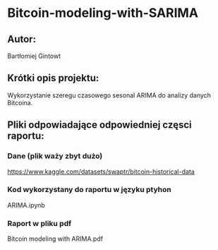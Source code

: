 # Bitcoin-modeling-with-SARIMA

## Autor:
  Bartłomiej Gintowt
  
## Krótki opis projektu:
  Wykorzystanie szeregu czasowego sesonal ARIMA do analizy danych Bitcoina.
  
## Pliki odpowiadające odpowiedniej częsci raportu:

### Dane (plik waży zbyt dużo)
  https://www.kaggle.com/datasets/swaptr/bitcoin-historical-data

### Kod wykorzystany do raportu w języku ptyhon
  ARIMA.ipynb
 
### Raport w pliku pdf
  Bitcoin modeling with ARIMA.pdf
